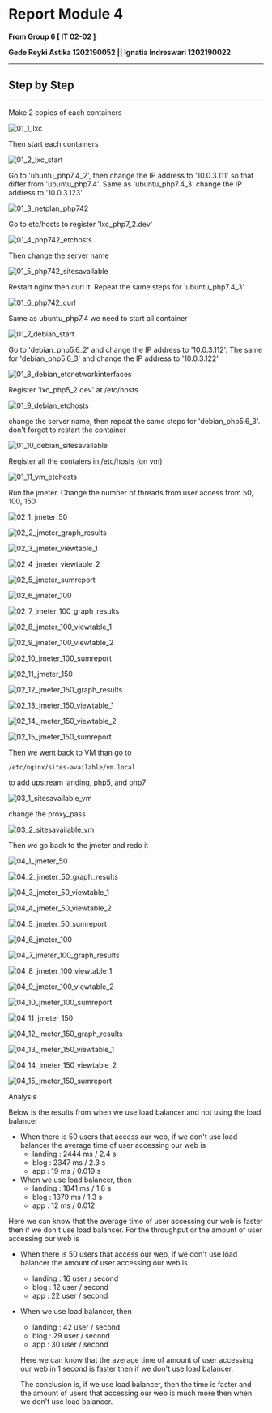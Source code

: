 # Report Module 4

**From Group 6 [ IT 02-02 ]**

**Gede Reyki Astika   1202190052 || Ignatia Indreswari  1202190022**

------

## Step by Step

------

Make 2 copies of each containers

![01_1_lxc](assets/01_1_lxc.PNG)

Then start each containers

![01_2_lxc_start](assets/01_2_lxc_start.PNG)

Go to 'ubuntu_php7.4_2', then change the IP address to '10.0.3.111' so that differ from 'ubuntu_php7.4'. Same as 'ubuntu_php7.4_3' change the IP address to '10.0.3.123'

![01_3_netplan_php742](assets/01_3_netplan_php742.PNG)

Go to etc/hosts to register 'lxc_php7_2.dev'

![01_4_php742_etchosts](assets/01_4_php742_etchosts.PNG)

Then change the server name

![01_5_php742_sitesavailable](assets/01_5_php742_sitesavailable.PNG)

Restart nginx then curl it. Repeat the same steps for 'ubuntu_php7.4_3'

![01_6_php742_curl](assets/01_6_php742_curl.PNG)

Same as ubuntu_php7.4 we need to start all container

![01_7_debian_start](assets/01_7_debian_start.PNG)

Go to 'debian_php5.6_2' and change the IP address to '10.0.3.112'. The same for 'debian_php5.6_3' and change the IP address to '10.0.3.122'

![01_8_debian_etcnetworkinterfaces](assets/01_8_debian_etcnetworkinterfaces.PNG)

Register 'lxc_php5_2.dev' at /etc/hosts

![01_9_debian_etchosts](assets/01_9_debian_etchosts.PNG)

change the server name, then repeat the same steps for 'debian_php5.6_3'. don't forget to restart the container

![01_10_debian_sitesavailable](assets/01_10_debian_sitesavailable.PNG)

Register all the contaiers in /etc/hosts (on vm)

![01_11_vm_etchosts](assets/01_11_vm_etchosts.PNG)

Run the jmeter. Change the number of threads from user access from 50, 100, 150

![02_1_jmeter_50](assets/02_1_jmeter_50.PNG)

![02_2_jmeter_graph_results](assets/02_2_jmeter_graph_results.PNG)

![02_3_jmeter_viewtable_1](assets/02_3_jmeter_viewtable_1.PNG)

![02_4_jmeter_viewtable_2](assets/02_4_jmeter_viewtable_2.PNG)

![02_5_jmeter_sumreport](assets/02_5_jmeter_sumreport.PNG)

![02_6_jmeter_100](assets/02_6_jmeter_100.PNG)

![02_7_jmeter_100_graph_results](assets/02_7_jmeter_100_graph_results.PNG)

![02_8_jmeter_100_viewtable_1](assets/02_8_jmeter_100_viewtable_1.PNG)

![02_9_jmeter_100_viewtable_2](assets/02_9_jmeter_100_viewtable_2.PNG)

![02_10_jmeter_100_sumreport](assets/02_10_jmeter_100_sumreport.PNG)

![02_11_jmeter_150](assets/02_11_jmeter_150.PNG)

![02_12_jmeter_150_graph_results](assets/02_12_jmeter_150_graph_results.PNG)

![02_13_jmeter_150_viewtable_1](assets/02_13_jmeter_150_viewtable_1.PNG)

![02_14_jmeter_150_viewtable_2](assets/02_14_jmeter_150_viewtable_2.PNG)

![02_15_jmeter_150_sumreport](assets/02_15_jmeter_150_sumreport.PNG)

Then we went back to VM than go to

```
/etc/nginx/sites-available/vm.local
```

to add upstream landing, php5, and php7

![03_1_sitesavailable_vm](assets/03_1_sitesavailable_vm.PNG)

change the proxy_pass

![03_2_sitesavailable_vm](assets/03_2_sitesavailable_vm.PNG)

Then we go back to the jmeter and redo it

![04_1_jmeter_50](assets/04_1_jmeter_50.PNG)

![04_2_jmeter_50_graph_results](assets/04_2_jmeter_50_graph_results.PNG)

![04_3_jmeter_50_viewtable_1](assets/04_3_jmeter_50_viewtable_1.PNG)

![04_4_jmeter_50_viewtable_2](assets/04_4_jmeter_50_viewtable_2.PNG)

![04_5_jmeter_50_sumreport](assets/04_5_jmeter_50_sumreport.PNG)

![04_6_jmeter_100](assets/04_6_jmeter_100.PNG)

![04_7_jmeter_100_graph_results](assets/04_7_jmeter_100_graph_results.PNG)

![04_8_jmeter_100_viewtable_1](assets/04_8_jmeter_100_viewtable_1.PNG)

![04_9_jmeter_100_viewtable_2](assets/04_9_jmeter_100_viewtable_2.PNG)

![04_10_jmeter_100_sumreport](assets/04_10_jmeter_100_sumreport.PNG)

![04_11_jmeter_150](assets/04_11_jmeter_150.PNG)

![04_12_jmeter_150_graph_results](assets/04_12_jmeter_150_graph_results.PNG)

![04_13_jmeter_150_viewtable_1](assets/04_13_jmeter_150_viewtable_1.PNG)

![04_14_jmeter_150_viewtable_2](assets/04_14_jmeter_150_viewtable_2.PNG)

![04_15_jmeter_150_sumreport](assets/04_15_jmeter_150_sumreport.PNG)

Analysis

Below is the results from when we use load balancer and not using the load balancer

 - When there is 50 users that access our web, if we don't use load balancer the average time of user accessing our web is
   - landing : 2444 ms / 2.4 s
   - blog : 2347 ms / 2.3 s
   - app : 19 ms / 0.019 s
- When we use load balancer, then
  - landing : 1841 ms / 1.8 s
   - blog : 1379 ms / 1.3 s
   - app : 12 ms / 0.012 

Here we can know that the average time of user accessing our web is faster then if we don't use load balancer. For the throughput or the amount of user accessing our web is

- When there is 50 users that access our web, if we don't use load balancer the amount of user accessing our web is

  - landing : 16 user / second
  - blog :  12 user / second
  - app : 22 user / second

- When we use load balancer, then

  - landing : 42 user / second
  - blog :  29 user / second
  - app : 30 user / second

  Here we can know that the average time of amount of user accessing our web in 1 second is faster then if we don't use load balancer.

  

  The conclusion is, if we use load balancer, then the time is faster and the amount of users that accessing our web is much more then when we don't use load balancer.

  
